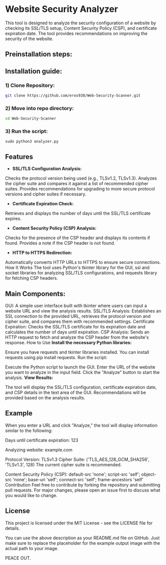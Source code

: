 # Website Security Analyzer
This tool is designed to analyze the security configuration of a website by checking its SSL/TLS setup, Content Security Policy (CSP), and certificate expiration date. The tool provides recommendations on improving the security of the website.

## Preinstallation steps:


## Installation guide:
### 1) Clone Repository:
```bash
git clone https://github.com/eros938/Web-Security-Scanner.git
```
### 2) Move into repo directory:

```bash
cd Web-Security-Scanner
```
### 3) Run the script:
```shell
sudo python3 analyzer.py 
```

## Features
 * **SSL/TLS Configuration Analysis:**

Checks the protocol version being used (e.g., TLSv1.2, TLSv1.3).
Analyzes the cipher suite and compares it against a list of recommended cipher suites.
Provides recommendations for upgrading to more secure protocol versions and cipher suites if necessary.
* **Certificate Expiration Check:**

Retrieves and displays the number of days until the SSL/TLS certificate expires.
* **Content Security Policy (CSP) Analysis:**

Checks for the presence of the CSP header and displays its contents if found.
Provides a note if the CSP header is not found.
* **HTTP to HTTPS Redirection:**

Automatically converts HTTP URLs to HTTPS to ensure secure connections.
How It Works
The tool uses Python's tkinter library for the GUI, ssl and socket libraries for analyzing SSL/TLS configurations, and requests library for fetching CSP headers.

## Main Components:
GUI: A simple user interface built with tkinter where users can input a website URL and view the analysis results.
SSL/TLS Analysis: Establishes an SSL connection to the provided URL, retrieves the protocol version and cipher suite, and compares them with recommended settings.
Certificate Expiration: Checks the SSL/TLS certificate for its expiration date and calculates the number of days until expiration.
CSP Analysis: Sends an HTTP request to fetch and analyze the CSP header from the website's response.
How to Use
**Install the necessary Python libraries:**

Ensure you have requests and tkinter libraries installed. You can install requests using pip install requests.
Run the script:

Execute the Python script to launch the GUI.
Enter the URL of the website you want to analyze in the input field.
Click the "Analyze" button to start the analysis.
**View Results:**

The tool will display the SSL/TLS configuration, certificate expiration date, and CSP details in the text area of the GUI.
Recommendations will be provided based on the analysis results.
## Example

When you enter a URL and click "Analyze," the tool will display information similar to the following:


Days until certificate expiration: 123

Analyzing website: example.com

Protocol Version: TLSv1.3
Cipher Suite: ('TLS_AES_128_GCM_SHA256', 'TLSv1.3', 128)
The current cipher suite is recommended.

Content Security Policy (CSP): default-src 'none'; script-src 'self'; object-src 'none'; base-uri 'self'; connect-src 'self'; frame-ancestors 'self'
Contribution
Feel free to contribute by forking the repository and submitting pull requests. For major changes, please open an issue first to discuss what you would like to change.

## License
This project is licensed under the MIT License - see the LICENSE file for details.

You can use the above description as your README.md file on GitHub. Just make sure to replace the placeholder for the example output image with the actual path to your image.


PEACE OUT.





